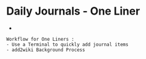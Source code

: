 # Daily Journals - One Liner

- 











```
Workflow for One Liners :
- Use a Terminal to quickly add journal items
- add2wiki Background Process 
```

